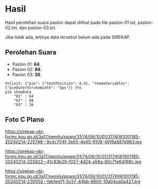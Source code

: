 # Hasil

Hasil perolehan suara paslon dapat dilihat pada file paslon-01.txt, paslon-02.txt, dan paslon-03.txt.

Jika tidak ada, artinya data tersebut belum ada pada SIREKAP.

## Perolehan Suara

 * Paslon 01: **64**.
 * Paslon 02: **88**.
 * Paslon 03: **26**.

```mermaid
%%{init: {"pie": {"textPosition": 0.5}, "themeVariables": {"pieOuterStrokeWidth": "5px"}} }%%
pie showData
    "01" : 64
    "02" : 88
    "03" : 26
```
## Foto C Plano

https://sirekap-obj-formc.kpu.go.id/3a17/pemilu/ppwp/31/74/06/10/01/3174061001185-20240214-225746--9c4c704f-3e55-4e45-9109-4916a687e963.jpg

https://sirekap-obj-formc.kpu.go.id/3a17/pemilu/ppwp/31/74/06/10/01/3174061001185-20240214-225822--41c93b29-f027-4d24-a58a-80c71e64f88c.jpg

https://sirekap-obj-formc.kpu.go.id/3a17/pemilu/ppwp/31/74/06/10/01/3174061001185-20240214-230002--fab1ed7f-5c57-44bb-8800-10a04ca0a427.jpg
